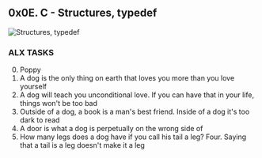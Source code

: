 ## 0x0E. C - Structures, typedef
<img src="https://1.bp.blogspot.com/-eGP9OioSHh8/UocvSXoBbpI/AAAAAAAAERQ/bv5j23EpSHQ/s1600/ScreenshotAnimationDataStructures.gif" alt="Structures, typedef">

### ALX TASKS
0. Poppy
1. A dog is the only thing on earth that loves you more than you love yourself
2. A dog will teach you unconditional love. If you can have that in your life, things won't be too bad
3. Outside of a dog, a book is a man's best friend. Inside of a dog it's too dark to read
4. A door is what a dog is perpetually on the wrong side of
5. How many legs does a dog have if you call his tail a leg? Four. Saying that a tail is a leg doesn't make it a leg
